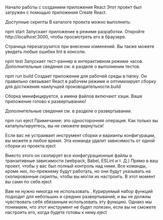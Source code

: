 Начало работы с созданием приложения React
Этот проект был загружен с помощью приложения Create React.

Доступные скрипты
В каталоге проекта можно выполнить:


npm start
Запускает приложение в режиме разработки.
Откройте http://localhost:3000, чтобы просмотреть его в браузере.

Страница перезагрузится при внесении изменений.
Вы также можете увидеть любые ошибки lint в консоли.


npm test
Запускает тест-раннер в интерактивном режиме часов.
Дополнительные сведения см. в разделе о выполнении тестов.


npm run build
Создает приложение для рабочей среды в папку.
Он правильно связывает React в рабочем режиме и оптимизирует сборку для достижения наилучшей производительности.build

Сборка минифицируется, а имена файлов включают хэши.
Ваше приложение готово к развертыванию!

Дополнительные сведения см. в разделе о развертывании.


npm run eject
Примечание: это односторонняя операция. Как только вы катапультируетесь, вы не сможете вернуться!

Если вас не устраивает инструмент сборки и варианты конфигурации, вы можете в любое время. Эта команда удалит зависимость от одной сборки из проекта.eject

Вместо этого он скопирует все конфигурационные файлы и транзитивные зависимости (webpack, Babel, ESLint и т. Д.) Прямо в ваш проект, чтобы у вас был полный контроль над ними. Все команды, кроме них, по-прежнему будут работать, но они будут указывать на скопированные скрипты, чтобы вы могли их настроить. В этот момент вы сами по себе.eject

Вам не нужно никогда не использовать . Курируемый набор функций подходит для небольших и средних развертываний, и вы не должны чувствовать себя обязанным использовать эту функцию. Однако мы понимаем, что этот инструмент не будет полезен, если вы не сможете настроить его, когда будете готовы к нему.eject
